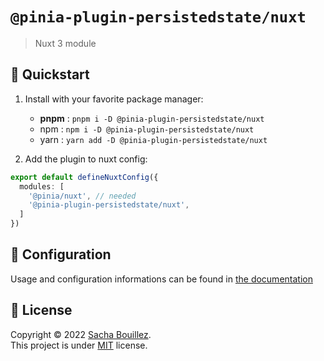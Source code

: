 # `@pinia-plugin-persistedstate/nuxt`

> Nuxt 3 module

## 🚀 Quickstart

1. Install with your favorite package manager:
   - **pnpm** : `pnpm i -D @pinia-plugin-persistedstate/nuxt`
   - npm : `npm i -D @pinia-plugin-persistedstate/nuxt`
   - yarn : `yarn add -D @pinia-plugin-persistedstate/nuxt`

2. Add the plugin to nuxt config:
```ts
export default defineNuxtConfig({
  modules: [
    '@pinia/nuxt', // needed
    '@pinia-plugin-persistedstate/nuxt',
  ]
})
```


## 🔧 Configuration

<!-- TODO CHANGE LINK TO NUXT RELATED DOCS -->
Usage and configuration informations can be found in [the documentation](https://prazdevs.github.io/pinia-plugin-persistedstate/)


## 📝 License

Copyright © 2022 [Sacha Bouillez](https://github.com/prazdevs).  
This project is under [MIT](https://github.com/prazdevs/pinia-plugin-persistedstate/blob/main/LICENCE) license.
